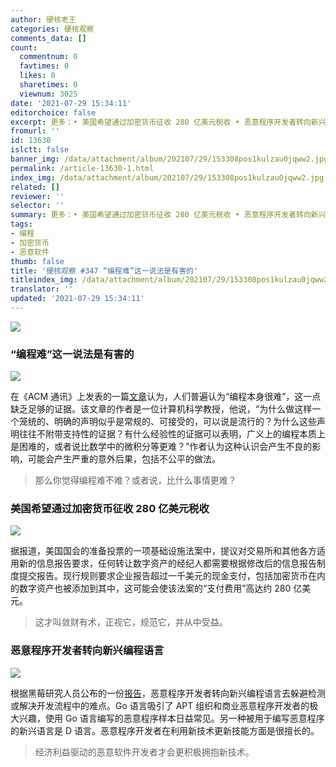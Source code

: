 ```yaml
---
author: 硬核老王
categories: 硬核观察
comments_data: []
count:
  commentnum: 0
  favtimes: 0
  likes: 0
  sharetimes: 0
  viewnum: 3025
date: '2021-07-29 15:34:11'
editorchoice: false
excerpt: 更多：• 美国希望通过加密货币征收 280 亿美元税收 • 恶意程序开发者转向新兴编程语言
fromurl: ''
id: 13630
islctt: false
banner_img: /data/attachment/album/202107/29/153308pos1kulzau0jqww2.jpg
permalink: /article-13630-1.html
index_img: /data/attachment/album/202107/29/153308pos1kulzau0jqww2.jpg
related: []
reviewer: ''
selector: ''
summary: 更多：• 美国希望通过加密货币征收 280 亿美元税收 • 恶意程序开发者转向新兴编程语言
tags:
- 编程
- 加密货币
- 恶意软件
thumb: false
title: '硬核观察 #347 “编程难”这一说法是有害的'
titleindex_img: /data/attachment/album/202107/29/153308pos1kulzau0jqww2.jpg
translator: ''
updated: '2021-07-29 15:34:11'
---
```


![](/data/attachment/album/202107/29/153308pos1kulzau0jqww2.jpg)


### “编程难”这一说法是有害的


![](/data/attachment/album/202107/29/153316bc7r7kha6rapapdu.jpg)


在《ACM 通讯》上发表的一篇[文章](https://cacm.acm.org/magazines/2021/8/254304-what-does-saying-that-programming-is-hard-really-say-and-about-whom/fulltext)认为，人们普遍认为“编程本身很难”，这一点缺乏足够的证据。该文章的作者是一位计算机科学教授，他说，“为什么做这样一个笼统的、明确的声明似乎是常规的、可接受的，可以说是流行的？为什么这些声明往往不附带支持性的证据？有什么经验性的证据可以表明，广义上的编程本质上是困难的，或者说比数学中的微积分等更难？”作者认为这种认识会产生不良的影响，可能会产生严重的意外后果，包括不公平的做法。



> 
> 那么你觉得编程难不难？或者说，比什么事情更难？
> 
> 
> 


### 美国希望通过加密货币征收 280 亿美元税收


![](/data/attachment/album/202107/29/153329zgesxesnd8zndx8n.jpg)


据报道，美国国会的准备投票的一项基础设施法案中，提议对交易所和其他各方适用新的信息报告要求，任何转让数字资产的经纪人都需要根据修改后的信息报告制度提交报告。现行规则要求企业报告超过一千美元的现金支付，包括加密货币在内的数字资产也被添加到其中，这可能会使该法案的“支付费用”高达约 280 亿美元。



> 
> 这才叫敛财有术，正视它，规范它，并从中受益。
> 
> 
> 


### 恶意程序开发者转向新兴编程语言


![](/data/attachment/album/202107/29/153344ioxobubyv7zfuo7o.jpg)


根据黑莓研究人员公布的一份[报告](https://www.blackberry.com/us/en/forms/enterprise/report-old-dogs-new-tricks)，恶意程序开发者转向新兴编程语言去躲避检测或解决开发流程中的难点。Go 语言吸引了 APT 组织和商业恶意程序开发者的极大兴趣，使用 Go 语言编写的恶意程序样本日益常见。另一种被用于编写恶意程序的新兴语言是 D 语言。恶意程序开发者在利用新技术更新技能方面是很擅长的。



> 
> 经济利益驱动的恶意软件开发者才会更积极拥抱新技术。
> 
> 
>